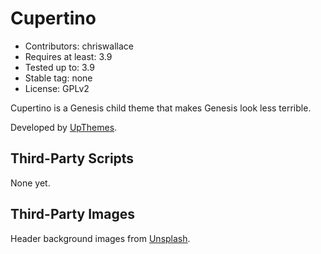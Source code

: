 # Cupertino

* Contributors: chriswallace
* Requires at least: 3.9
* Tested up to: 3.9
* Stable tag: none
* License: GPLv2

Cupertino is a Genesis child theme that makes Genesis look less terrible.

Developed by [UpThemes](http://upthemes.com).

## Third-Party Scripts

None yet.

## Third-Party Images

Header background images from [Unsplash](http://unsplash.com).